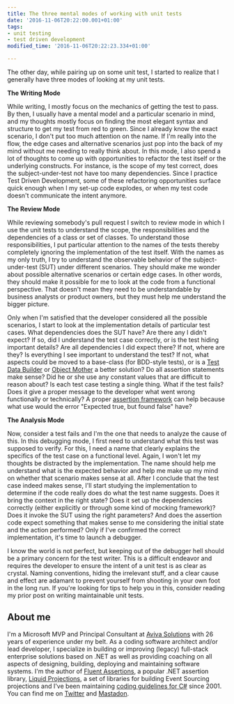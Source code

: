 ```yaml
---
title: The three mental modes of working with unit tests
date: '2016-11-06T20:22:00.001+01:00'
tags:
- unit testing
- test driven development
modified_time: '2016-11-06T20:22:23.334+01:00'

---
```


The other day, while pairing up on some unit test, I started to realize that I generally have three modes of looking at my unit tests.

**The Writing Mode**

While writing, I mostly focus on the mechanics of getting the test to pass. By then, I usually have a mental model and a particular scenario in mind, and my thoughts mostly focus on finding the most elegant syntax and structure to get my test from red to green. Since I already know the exact scenario, I don't put too much attention on the name. If I'm really into the flow, the edge cases and alternative scenarios just pop into the back of my mind without me needing to really think about. In this mode, I also spend a lot of thoughts to come up with opportunities to refactor the test itself or the underlying constructs. For instance, is the scope of my test correct, does the subject-under-test not have too many dependencies. Since I practice Test Driven Development, some of these refactoring opportunities surface quick enough when I my set-up code explodes, or when my test code doesn't communicate the intent anymore.

**The Review Mode**

While reviewing somebody's pull request I switch to review mode in which I use the unit tests to understand the scope, the responsibilities and the dependencies of a class or set of classes. To understand those responsibilities, I put particular attention to the names of the tests thereby completely ignoring the implementation of the test itself. With the names as my only truth, I try to understand the observable behavior of the subject-under-test (SUT) under different scenarios. They should make me wonder about possible alternative scenarios or certain edge cases. In other words, they should make it possible for me to look at the code from a functional perspective. That doesn't mean they need to be understandable by business analysts or product owners, but they must help me understand the bigger picture.

Only when I'm satisfied that the developer considered all the possible scenarios, I start to look at the implementation details of particular test cases. What dependencies does the SUT have? Are there any I didn't expect? If so, did I understand the test case correctly, or is the test hiding important details? Are all dependencies I did expect there? If not, where are they? Is everything I see important to understand the test? If not, what aspects could be moved to a base-class (for BDD-style tests), or is a [Test Data Builder](http://www.natpryce.com/articles/000714.html) or [Object Mother](https://github.com/dennisdoomen/LiquidProjections/blob/TddDemo/Tests/LiquidProjections.RavenDB.Specs/12_ObjectMothers/RavenProjectorSpecs.cs#L63) a better solution? Do all assertion statements make sense? Did he or she use any constant values that are difficult to reason about? Is each test case testing a single thing. What if the test fails? Does it give a proper message to the developer what went wrong functionally or technically? A proper [assertion framework](http://www.fluentassertions.com/) can help because what use would the error "Expected true, but found false" have?

**The Analysis Mode**

Now, consider a test fails and I'm the one that needs to analyze the cause of this. In this debugging mode, I first need to understand what this test was supposed to verify. For this, I need a name that clearly explains the specifics of the test case on a functional level. Again, I won't let my thoughts be distracted by the implementation. The name should help me understand what is the expected behavior and help me make up my mind on whether that scenario makes sense at all. After I conclude that the test case indeed makes sense, I'll start studying the implementation to determine if the code really does do what the test name suggests. Does it bring the context in the right state? Does it set up the dependencies correctly (either explicitly or through some kind of mocking framework)? Does it invoke the SUT using the right parameters? And does the assertion code expect something that makes sense to me considering the initial state and the action performed? Only if I've confirmed the correct implementation, it's time to launch a debugger.

I know the world is not perfect, but keeping out of the debugger hell should be a primary concern for the test writer. This is a difficult endeavor and requires the developer to ensure the intent of a unit test is as clear as crystal. Naming conventions, hiding the irrelevant stuff, and a clear cause and effect are adamant to prevent yourself from shooting in your own foot in the long run. If you're looking for tips to help you in this, consider reading my prior post on writing maintainable unit tests.

## About me
I'm a Microsoft MVP and Principal Consultant at [Aviva Solutions](https://avivasolutions.nl/) with 26 years of experience under my belt. As a coding software architect and/or lead developer, I specialize in building or improving (legacy) full-stack enterprise solutions based on .NET as well as providing coaching on all aspects of designing, building, deploying and maintaining software systems. I'm the author of [Fluent Assertions](https://www.fluentassertions.com), a popular .NET assertion library, [Liquid Projections](https://www.liquidprojections.net), a set of libraries for building Event Sourcing projections and I've been maintaining [coding guidelines for C#](https://www.csharpcodingguidelines.com) since 2001. You can find me on [Twitter](https://twitter.com/ddoomen) and [Mastadon](https://mastodon.social/@ddoomen).

